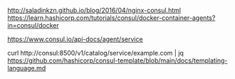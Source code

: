 http://saladinkzn.github.io/blog/2016/04/nginx-consul.html
https://learn.hashicorp.com/tutorials/consul/docker-container-agents?in=consul/docker

https://www.consul.io/api-docs/agent/service

curl http://consul:8500/v1/catalog/service/example.com | jq
https://github.com/hashicorp/consul-template/blob/main/docs/templating-language.md